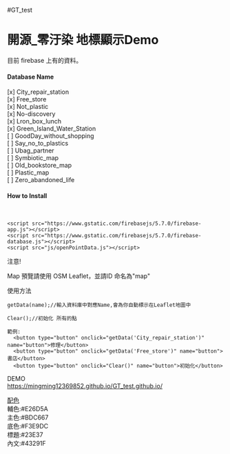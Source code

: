#GT_test

<h1>開源_零汙染 地標顯示Demo</h1>
<tr>
  
目前 firebase 上有的資料。<br>

<h4>Database Name</h4>
[x] City_repair_station<br>
[x] Free_store<br>
[x] Not_plastic<br>
[x] No-discovery<br>
[x] Lron_box_lunch<br>
[x] Green_Island_Water_Station<br>
[ ] GoodDay_without_shopping<br>
[ ] Say_no_to_plastics<br>
[ ] Ubag_partner<br>
[ ] Symbiotic_map<br>
[ ] Old_bookstore_map<br>
[ ] Plastic_map<br>
[ ] Zero_abandoned_life<br>

<tr>
<h4>How to Install</h4> <br>

    <script src="https://www.gstatic.com/firebasejs/5.7.0/firebase-app.js"></script>
    <script src="https://www.gstatic.com/firebasejs/5.7.0/firebase-database.js"></script>
    <script src="js/openPointData.js"></script>
</h4>注意!</h4><br>

Map 預覽請使用 OSM Leaflet，並請ID 命名為"map"<br>

<tr>
使用方法

```
getData(name);//輸入資料庫中對應Name,會為你自動標示在Leaflet地圖中

Clear();//初始化 所有的點

範例:
  <button type="button" onclick="getData('City_repair_station')" name="button">修理</button>
  <button type="button" onclick="getData('Free_store')" name="button">書店</button>
  <button type="button" onclick="Clear()" name="button">初始化</button>
```


DEMO<br>
https://mingming12369852.github.io/GT_test.github.io/<br>

[配色](https://lh4.googleusercontent.com/lpFisKIsiABK1mwfj3UfmEfdypYfnBEGbCYlsJc3Gy6GOjQqIpN8JiToI2uqizrm2c57UmtUviyWzm-eR9Tlrc1nsHlMZa4njO9XcyXx)<br>
輔色:#E26D5A  <br>
主色:#BDC667 <br>
底色:#F3E9DC <br>
標題:#23E37<br>
內文:#43291F<br>
